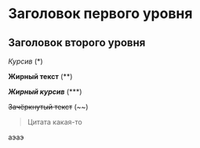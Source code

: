# Заголовок первого уровня #

## Заголовок второго уровня ##

*Курсив* (*)

**Жирный текст** (**)

***Жирный курсив*** (***)

~~Зачёркнутый текст~~ (~~)

> Цитата какая-то

аэаэ
